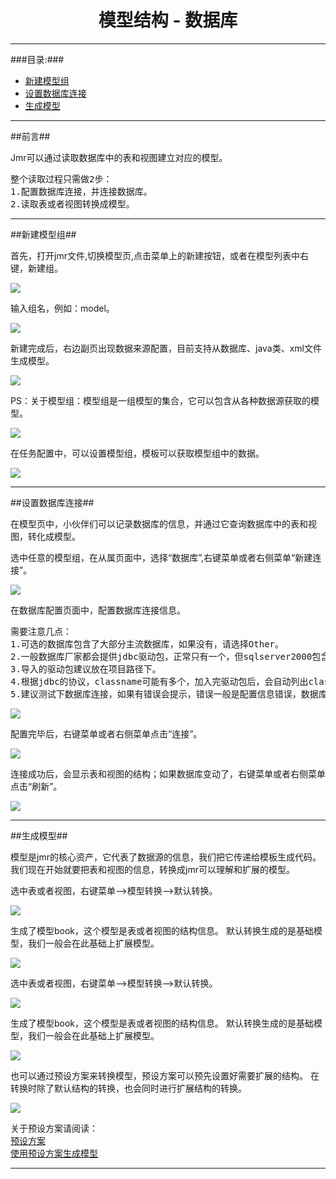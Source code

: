 # <div align="center">模型结构  - 数据库</div> #

----------

###目录:###

* [新建模型组](#1)
* [设置数据库连接](#2)
* [生成模型](#3)

----------

##前言##

Jmr可以通过读取数据库中的表和视图建立对应的模型。
<pre>
整个读取过程只需做2步：
1.配置数据库连接，并连接数据库。
2.读取表或者视图转换成模型。
</pre>

----------

##<span id="1">新建模型组</span>##

首先，打开jmr文件,切换模型页,点击菜单上的新建按钮，或者在模型列表中右键，新建组。

![](image/model_db_new_group1.png)

输入组名，例如：model。

![](image/model_db_new_group2.png)

新建完成后，右边副页出现数据来源配置，目前支持从数据库、java类、xml文件生成模型。

![](image/model_db_new_group3.png)

PS：关于模型组：模型组是一组模型的集合，它可以包含从各种数据源获取的模型。

![](image/model_db_new_group4.png)

在任务配置中，可以设置模型组，模板可以获取模型组中的数据。

![](image/model_db_new_group5.png)

----------

##<span id="2">设置数据库连接</span>##

在模型页中，小伙伴们可以记录数据库的信息，并通过它查询数据库中的表和视图，转化成模型。


选中任意的模型组，在从属页面中，选择“数据库”,右键菜单或者右侧菜单“新建连接”。

![](image/model_db_set_database1.png)

在数据库配置页面中，配置数据库连接信息。
<pre>
需要注意几点：
1.可选的数据库包含了大部分主流数据库，如果没有，请选择Other。
2.一般数据库厂家都会提供jdbc驱动包，正常只有一个，但sqlserver2000包含3个，请都加入。
3.导入的驱动包建议放在项目路径下。
4.根据jdbc的协议，classname可能有多个，加入完驱动包后，会自动列出classname，请选择合适的使用。
5.建议测试下数据库连接，如果有错误会提示，错误一般是配置信息错误，数据库未安装或者服务没启动。
</pre>

![](image/model_db_set_database2.png)

配置完毕后，右键菜单或者右侧菜单点击“连接”。

![](image/model_db_set_database3.png)

连接成功后，会显示表和视图的结构；如果数据库变动了，右键菜单或者右侧菜单点击“刷新”。

![](image/model_db_set_database4.png)

----------

##<span id="3">生成模型</span>##

模型是jmr的核心资产，它代表了数据源的信息，我们把它传递给模板生成代码。
我们现在开始就要把表和视图的信息，转换成jmr可以理解和扩展的模型。

选中表或者视图，右键菜单-->模型转换-->默认转换。

![](image/model_db_default_model1.png)

生成了模型book，这个模型是表或者视图的结构信息。
默认转换生成的是基础模型，我们一般会在此基础上扩展模型。

![](image/model_db_default_model2.png)

选中表或者视图，右键菜单-->模型转换-->默认转换。

![](image/model_db_default_model1.png)

生成了模型book，这个模型是表或者视图的结构信息。
默认转换生成的是基础模型，我们一般会在此基础上扩展模型。

![](image/model_db_default_model2.png)

也可以通过预设方案来转换模型，预设方案可以预先设置好需要扩展的结构。
在转换时除了默认结构的转换，也会同时进行扩展结构的转换。

![](image/model_db_default_model3.png)

关于预设方案请阅读：  
<a href="model-structure-db-entity.html#11">预设方案</a>  
<a href="model-structure-db-entity.html#12">使用预设方案生成模型</a>

----------